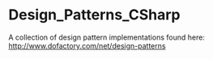 # Design_Patterns_CSharp
A collection of design pattern implementations found here: http://www.dofactory.com/net/design-patterns
